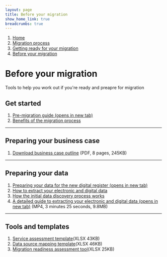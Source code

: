 ```yaml
---
layout: page
title: Before your migration
show_home_link: true
breadcrumbs: true
---
```

<div class='navbar-breadcrumbs-wrapper-grey'>
  <div class='navbar-breadcrumbs'>
    <ol>
      <li><a href='/local-land-charges/'>Home</a></li>
      <li><a href='/local-land-charges/migration'>Migration process</a></li>
      <li><a href='getting-ready'>Getting ready for your migration</a></li>
      <li><a href='before-migration'>Before your migration</a></li>
    </ol>
  </div>
</div>

<main id="content" class='no-margin'>
  <div class='breadcrumb-bar-wrapper'>
    <div class='breadcrumb-bar'>
      <h1 class="heading-xlarge">Before your migration</h1>
      <p>Tools to help you work out if you're ready and preapre for migration</p>
    </div>
  </div>
  <div class='width-container'>
    <div class='column-two-thirds'>
      <h2 class='heading-medium'>Get started</h2>
      <ol class='list-links'>
        <li><a href='https://www.gov.uk/government/publications/local-land-charges-local-authority-pre-digitisation-and-migration-guide' target='_blank' onclick="linkClicked()">Pre-migration guide (opens in new tab)</a></li>
        <li><a href='benefits'>Benefits of the migration process</a></li>
      </ol>
      <hr>
      <h2 class='heading-medium'>Preparing your business case</h2>
      <ol class='list-links'>
        <li><a href='/files/Info/Outline%20Business%20Case%20for%20LAs%20commencing%20LLC%20digitisation%20(6).pdf ' onclick="linkClicked()">Download business case outline</a> (PDF, 8 pages, 245KB)</li>
      </ol>
      <hr>
      <h2 class='heading-medium'>Preparing your data</h2>
      <ol class='list-links'>
        <li><a href='https://www.gov.uk/government/publications/local-land-charges-local-authority-pre-digitisation-and-migration-guide' target='_blank' onclick="linkClicked()">Preparing your data for the new digital register (opens in new tab)</a></li>
        <li><a href='extract-data'>How to extract your electronic and digital data</a></li>
        <li><a href='data-discovery'>How the initial data discovery process works</a></li>
        <li><a href='/local-land-charges/files/Migration/Getting%20your%20service%20ready/A%20detailed%20guide%20to%20extracting%20your%20electronic%20and%20digital%20data.mp4' onclick="linkClicked()">A detailed guide to extracting your electronic and digital data (opens in new tab)</a> (MP4, 3 minutes 25 seconds, 9.8MB)</li>
      </ol>
      <hr>
      <h2 class='heading-medium'>Tools and templates</h2>
      <ol class='list-links'>
        <li><a href='/local-land-charges/files/Migration/Getting%20your%20service%20ready/Service%20assessment%20template.xlsx' onclick="linkClicked()">Service assessment template</a>(XLSX 43KB)</li>
        <li><a href='/local-land-charges/files/Migration/Getting%20your%20service%20ready/LLCR%20Data%20Scoping.xlsx' onclick="linkClicked()">Data source mapping template</a>(XLSX 46KB)</li>
        <li><a href='/local-land-charges/files/Migration/Getting%20your%20service%20ready/Migration%20readiness%20assessment%20tool.xlsx' onclick="linkClicked()">Migration readiness assessment tool</a>(XLSX 25KB)</li>
      </ol>
    </div>
  </div>
</main>